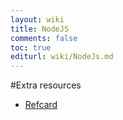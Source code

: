 ```yaml
---
layout: wiki
title: NodeJS
comments: false
toc: true
editurl: wiki/NodeJs.md
---
```


#Extra resources
 * [Refcard](../resources/nodejs.pdf)